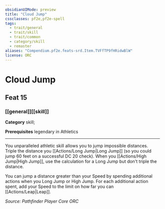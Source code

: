 ```yaml
---
obsidianUIMode: preview
title: "Cloud Jump"
cssclasses: pf2e,pf2e-spell
tags:
  - trait/general
  - trait/skill
  - trait/common
  - category/skill
  - remaster
aliases: "Compendium.pf2e.feats-srd.Item.TVFfTP9fHRidwBlW"
license: ORC
---
```

# Cloud Jump
## Feat 15
### [[general]][[skill]]

**Category** skill; 



**Prerequisites** legendary in Athletics
* * *
You unparalleled athletic skill allows you to jump impossible distances. Triple the distance you [[Actions/Long Jump|Long Jump]] (so you could jump 60 feet on a successful DC 20 check). When you [[Actions/High Jump|High Jump]], use the calculation for a Long Jump but don't triple the distance.

You can jump a distance greater than your Speed by spending additional actions when you Long Jump or High Jump. For each additional action spent, add your Speed to the limit on how far you can [[Actions/Leap|Leap]].

*Source: Pathfinder Player Core*
*ORC*